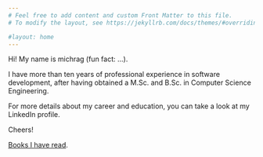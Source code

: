 ```yaml
---
# Feel free to add content and custom Front Matter to this file.
# To modify the layout, see https://jekyllrb.com/docs/themes/#overriding-theme-defaults

#layout: home
---
```


Hi! My name is michrag (fun fact: ...).

I have more than ten years of professional experience in software development, after having obtained a M.Sc. and B.Sc. in Computer Science Engineering.

For more details about my career and education, you can take a look at my LinkedIn profile.

Cheers!

[Books I have read](./readbooks/index.html).
